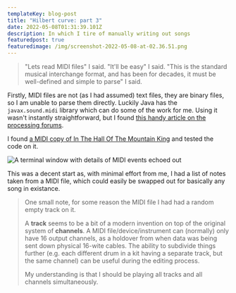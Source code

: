 ```yaml
---
templateKey: blog-post
title: "Hilbert curve: part 3"
date: 2022-05-08T01:31:39.101Z
description: In which I tire of manually writing out songs
featuredpost: true
featuredimage: /img/screenshot-2022-05-08-at-02.36.51.png
---
```

> "Lets read MIDI files" I said. "It'll be easy" I said. "This is the standard musical interchange format, and has been for decades, it must be well-defined and simple to parse" I said.

Firstly, MIDI files are not (as I had assumed) text files, they are binary files, so I am unable to parse them directly. Luckily Java has the `javax.sound.midi` library which can do some of the work for me. Using it wasn't instantly straightforward, but I found [this handy article on the processing forums](https://discourse.processing.org/t/parse-midi-files/14126/2).

I found [a MIDI copy of In The Hall Of The Mountain King](https://bitmidi.com/in-the-hall-of-the-mountain-king-mid) and tested the code on it.

![A terminal window with details of MIDI events echoed out](/img/screenshot-2022-05-08-at-02.36.51.png)

This was a decent start as, with minimal effort from me, I had a list of notes taken from a MIDI file, which could easily be swapped out for basically any song in existance.

> One small note, for some reason the MIDI file I had had a random empty track on it.
>
> A **track** seems to be a bit of a modern invention on top of the original system of **channels**. A MIDI file/device/instrument can (normally) only have 16 output channels, as a holdover from when data was being sent down physical 16-wite cables. The ability to subdivide things further (e.g. each different drum in a kit having a separate track, but the same channel) can be useful during the editing process.
>
> My understanding is that I should be playing all tracks and all channels simultaneously.